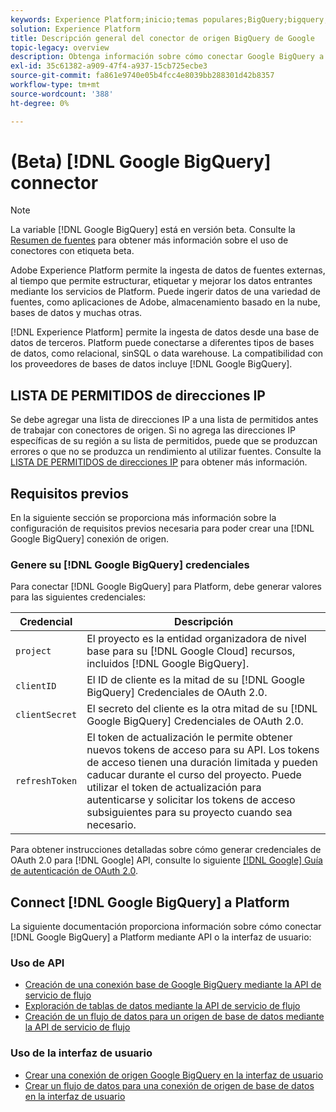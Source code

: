 ```yaml
---
keywords: Experience Platform;inicio;temas populares;BigQuery;bigquery;Google BigQuery;google bigquery
solution: Experience Platform
title: Descripción general del conector de origen BigQuery de Google
topic-legacy: overview
description: Obtenga información sobre cómo conectar Google BigQuery a Adobe Experience Platform mediante API o la interfaz de usuario.
exl-id: 35c61382-a909-47f4-a937-15cb725ecbe3
source-git-commit: fa861e9740e05b4fcc4e8039bb288301d42b8357
workflow-type: tm+mt
source-wordcount: '388'
ht-degree: 0%

---
```


# (Beta) [!DNL Google BigQuery] connector

>[!NOTE]
>
>La variable [!DNL Google BigQuery] está en versión beta. Consulte la [Resumen de fuentes](../../home.md#terms-and-conditions) para obtener más información sobre el uso de conectores con etiqueta beta.

Adobe Experience Platform permite la ingesta de datos de fuentes externas, al tiempo que permite estructurar, etiquetar y mejorar los datos entrantes mediante los servicios de Platform. Puede ingerir datos de una variedad de fuentes, como aplicaciones de Adobe, almacenamiento basado en la nube, bases de datos y muchas otras.

[!DNL Experience Platform] permite la ingesta de datos desde una base de datos de terceros. Platform puede conectarse a diferentes tipos de bases de datos, como relacional, sinSQL o data warehouse. La compatibilidad con los proveedores de bases de datos incluye [!DNL Google BigQuery].

## LISTA DE PERMITIDOS de direcciones IP

Se debe agregar una lista de direcciones IP a una lista de permitidos antes de trabajar con conectores de origen. Si no agrega las direcciones IP específicas de su región a su lista de permitidos, puede que se produzcan errores o que no se produzca un rendimiento al utilizar fuentes. Consulte la [LISTA DE PERMITIDOS de direcciones IP](../../ip-address-allow-list.md) para obtener más información.

## Requisitos previos

En la siguiente sección se proporciona más información sobre la configuración de requisitos previos necesaria para poder crear una [!DNL Google BigQuery] conexión de origen.

### Genere su [!DNL Google BigQuery] credenciales

Para conectar [!DNL Google BigQuery] para Platform, debe generar valores para las siguientes credenciales:

| Credencial | Descripción |
| ---------- | ----------- |
| `project` | El proyecto es la entidad organizadora de nivel base para su [!DNL Google Cloud] recursos, incluidos [!DNL Google BigQuery]. |
| `clientID` | El ID de cliente es la mitad de su [!DNL Google BigQuery] Credenciales de OAuth 2.0. |
| `clientSecret` | El secreto del cliente es la otra mitad de su [!DNL Google BigQuery] Credenciales de OAuth 2.0. |
| `refreshToken` | El token de actualización le permite obtener nuevos tokens de acceso para su API. Los tokens de acceso tienen una duración limitada y pueden caducar durante el curso del proyecto. Puede utilizar el token de actualización para autenticarse y solicitar los tokens de acceso subsiguientes para su proyecto cuando sea necesario. |

Para obtener instrucciones detalladas sobre cómo generar credenciales de OAuth 2.0 para [!DNL Google] API, consulte lo siguiente [[!DNL Google] Guía de autenticación de OAuth 2.0](https://developers.google.com/identity/protocols/oauth2).

## Connect [!DNL Google BigQuery] a Platform

La siguiente documentación proporciona información sobre cómo conectar [!DNL Google BigQuery] a Platform mediante API o la interfaz de usuario:

### Uso de API

- [Creación de una conexión base de Google BigQuery mediante la API de servicio de flujo](../../tutorials/api/create/databases/bigquery.md)
- [Exploración de tablas de datos mediante la API de servicio de flujo](../../tutorials/api/explore/tabular.md)
- [Creación de un flujo de datos para un origen de base de datos mediante la API de servicio de flujo](../../tutorials/api/collect/database-nosql.md)

### Uso de la interfaz de usuario

- [Crear una conexión de origen Google BigQuery en la interfaz de usuario](../../tutorials/ui/create/databases/bigquery.md)
- [Crear un flujo de datos para una conexión de origen de base de datos en la interfaz de usuario](../../tutorials/ui/dataflow/databases.md)
